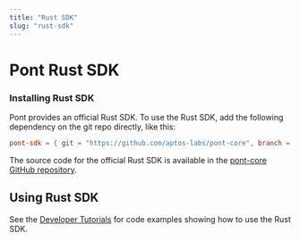```yaml
---
title: "Rust SDK"
slug: "rust-sdk"
---
```


# Pont Rust SDK

### Installing Rust SDK

Pont provides an official Rust SDK. To use the Rust SDK, add the following dependency on the git repo directly, like this:

```toml
pont-sdk = { git = "https://github.com/aptos-labs/pont-core", branch = "devnet" }
```

The source code for the official Rust SDK is available in the [pont-core GitHub repository](https://github.com/aptos-labs/pont-core/tree/main/sdk).

## Using Rust SDK

See the [Developer Tutorials](/tutorials/index.md) for code examples showing how to use the Rust SDK.
